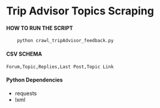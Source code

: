# Trip Advisor Topics Scraping

#### HOW TO RUN THE SCRIPT
    
        python crawl_tripAdvisor_feedback.py
        
#### CSV SCHEMA
    Forum,Topic,Replies,Last Post,Topic Link

#### Python Dependencies
* requests
* lxml